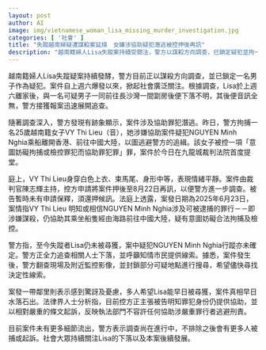 ```yaml
---
layout: post
author: AI
image: img/vietnamese_woman_lisa_missing_murder_investigation.jpg
categories: [ '社會' ]
title: "失蹤越南婦疑遭謀殺案延燒　女嫌涉協助疑犯潛逃被控押後再訊"
description: "越南籍婦人Lisa失蹤案持續受關注，警方以謀殺方向調查，已鎖定疑犯並拘一女子涉協助疑犯經海路潛逃，被控『協助罪犯罪』，案件押後調查，Lisa及主疑犯行蹤仍未明，警方呼籲市民提供線索，社會高度關注案件發展。"
---
```

越南籍婦人Lisa失蹤疑案持續發酵，警方目前正以謀殺方向調查，並已鎖定一名男子作為疑犯。案件自上週六爆發以來，掀起社會廣泛關注。根據調查，Lisa於上週六離家後，與一名可疑男子一同前往長沙灣一間劏房後便下落不明，其後便音訊全無，警方接獲報案迅速展開追查。

隨著調查深入，警方發現有跡象顯示，案件涉及協助罪犯潛逃。昨日，警方拘捕一名25歲越南籍女子VY Thi Lieu（音），她涉嫌協助案件疑犯NGUYEN Minh Nghia乘船離開香港、前往中國大陸，以圖逃避警方的追緝。該女子被控一項「意圖妨礙拘捕或檢控罪犯而協助罪犯罪」罪，案件於今日在九龍城裁判法院首度提堂。

庭上，VY Thi Lieu身穿白色上衣、束馬尾、身形中等，表現情緒平靜。案件由裁判官陳志輝主持，控方申請將案件押後至8月22日再訊，以便警方進一步調查。被告暫時未有申請保釋，須還押候訊。法庭上透露，案發日期為2025年6月23日，案情指VY Thi Lieu 明知或相信NGUYEN Minh Nghia涉及可被逮捕的罪行－－即涉嫌謀殺，仍協助其乘坐船隻經由海路前往中國大陸，疑有意圖妨礙合法拘捕及檢控。

警方指，至今失蹤者Lisa仍未被尋獲，案中疑犯NGUYEN Minh Nghia行蹤亦未確定。警方正全力追查相關人士下落，並呼籲知情市民提供線索。據悉，案件發生後，警方翻查現場及附近監控影像，並封鎖部分可疑地點進行搜尋，希望儘快尋找決定性線索。

案發一帶鄰里則表示感到驚訝及憂慮，多人希望Lisa能早日被尋獲，案件真相早日水落石出。法律界人士分析指，目前控方正主張被告明知罪犯身份仍提供協助，並以相對嚴重的條文起訴，反映執法部門不容許任何協助涉嚴重罪行者逃避刑責。

目前案件未有更多細節流出，警方表示調查尚在進行中，不排除之後會有更多人被捕或起訴。社會大眾持續關注Lisa的下落以及本案後續發展。